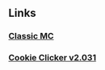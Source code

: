 ## Links

### [Classic MC](https://clin01.github.io/classicmc/)

### [Cookie Clicker v2.031](https://clin01.github.io/cookieclicker/)
